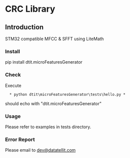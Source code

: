 # CRC Library

## Introduction
STM32 compatible MFCC & SFFT using LiteMath

### Install
pip install dtit.microFeaturesGenerator

### Check
Execute
   
      * python dtit\microFeaturesGenerator\tests\hello.py *

should echo with "dtit.microFeaturesGenerator"

### Usage
Please refer to examples in tests directory.

### Error Report
Please email to dev@datatellit.com
